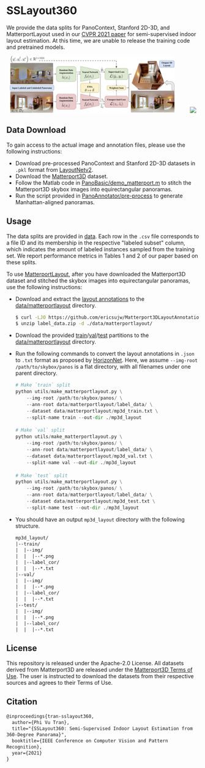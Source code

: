 # SSLayout360

We provide the data splits for PanoContext, Stanford 2D-3D, and MatterportLayout used in our [CVPR 2021 paper](https://arxiv.org/abs/2103.13696) for semi-supervised indoor layout estimation. At this time, we are unable to release the training code and pretrained models.

<p align="center">
  <img src="assets/schematic.png" height="150" /> &emsp; &emsp;
  <img src="assets/sslayout.gif" height="150" /> 
</p>

## Data Download

To gain access to the actual image and annotation files, please use the following instructions:

* Download pre-processed PanoContext and Stanford 2D-3D datasets in `.pkl` format from [LayoutNetv2](https://github.com/zouchuhang/LayoutNetv2).
* Download the [Matterport3D](https://github.com/niessner/Matterport) dataset.
* Follow the Matlab code in [PanoBasic/demo_matterport.m](https://github.com/yindaz/PanoBasic/blob/master/demo_matterport.m#L44) to stitch the Matterport3D skybox images into equirectangular panoramas.
* Run the script provided in [PanoAnnotator/pre-process](https://github.com/SunDaDenny/PanoAnnotator#pre-process) to generate Manhattan-aligned panoramas.

## Usage

The data splits are provided in [data](data). Each row in the `.csv` file corresponds to a file ID and its membership in the respective "labeled subset" column, which indicates the amount of labeled instances sampled from the training set. We report performance metrics in Tables 1 and 2 of our paper based on these splits.

To use [MatterportLayout](https://github.com/ericsujw/Matterport3DLayoutAnnotation), after you have downloaded the Matterport3D dataset and stitched the skybox images into equirectangular panoramas, use the following instructions:

* Download and extract the [layout annotations](https://github.com/ericsujw/Matterport3DLayoutAnnotation/blob/master/label_data.zip) to the [data/matterportlayout](data/matterportlayout) directory.

  ```bash
  $ curl -LJO https://github.com/ericsujw/Matterport3DLayoutAnnotation/raw/master/label_data.zip
  $ unzip label_data.zip -d ./data/matterportlayout/
  ```
  
* Download the provided [train](https://github.com/ericsujw/Matterport3DLayoutAnnotation/blob/master/data_list/mp3d_train.txt)/[val](https://github.com/ericsujw/Matterport3DLayoutAnnotation/blob/master/data_list/mp3d_val.txt)/[test](https://github.com/ericsujw/Matterport3DLayoutAnnotation/blob/master/data_list/mp3d_test.txt) partitions to the [data/matterportlayout](data/matterportlayout) directory.
* Run the following commands to convert the layout annotations in `.json` to `.txt` format as proposed by [HorizonNet](https://github.com/sunset1995/HorizonNet). Here, we assume `--img-root /path/to/skybox/panos` is a flat directory, with all filenames under one parent directory.

  ```python
  # Make `train` split
  python utils/make_matterportlayout.py \
      --img-root /path/to/skybox/panos/ \
      --ann-root data/matterportlayout/label_data/ \
      --dataset data/matterportlayout/mp3d_train.txt \
      --split-name train --out-dir ./mp3d_layout

  # Make `val` split
  python utils/make_matterportlayout.py \
      --img-root /path/to/skybox/panos/ \
      --ann-root data/matterportlayout/label_data/ \
      --dataset data/matterportlayout/mp3d_val.txt \
      --split-name val --out-dir ./mp3d_layout
      
  # Make `test` split
  python utils/make_matterportlayout.py \
      --img-root /path/to/skybox/panos/ \
      --ann-root data/matterportlayout/label_data/ \
      --dataset data/matterportlayout/mp3d_test.txt \
      --split-name test --out-dir ./mp3d_layout
  ```

* You should have an output `mp3d_layout` directory with the following structure.

  ```
  mp3d_layout/
  |--train/
  |  |--img/
  |  |  |--*.png
  |  |--label_cor/
  |  |  |--*.txt
  |--val/
  |  |--img/
  |  |  |--*.png
  |  |--label_cor/
  |  |  |--*.txt
  |--test/
  |  |--img/
  |  |  |--*.png
  |  |--label_cor/
  |  |  |--*.txt
  ```

## License

This repository is released under the Apache-2.0 License. All datasets derived from Matterport3D are released under the [Matterport3D Terms of Use](http://kaldir.vc.in.tum.de/matterport/MP_TOS.pdf). The user is instructed to download the datasets from their respective sources and agrees to their Terms of Use.

## Citation

```
@inproceedings{tran-sslayout360,
  author={Phi Vu Tran},
  title="{SSLayout360: Semi-Supervised Indoor Layout Estimation from 360-Degree Panorama}",
  booktitle={IEEE Conference on Computer Vision and Pattern Recognition},
  year={2021}
}
```

